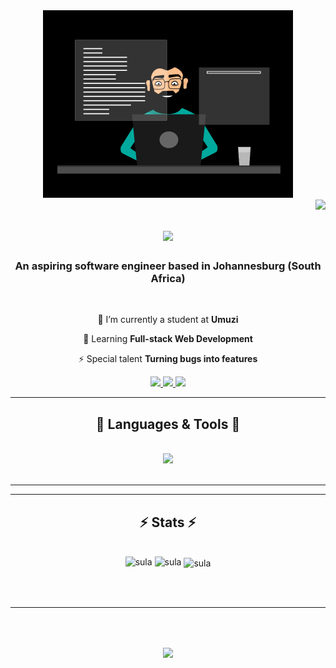 <div align="center">
    <img height=300 src="Images/Ul_DEV_ENIMATION.gif" atl="DEV Animation">
</div>

<img align="right" src="https://visitor-badge.laobi.icu/badge?page_id=thedirectorza.thedirectorza" />

<h1 align="center">
    <img src="https://readme-typing-svg.herokuapp.com/?font=Righteous&size=35&center=true&vCenter=true&width=500&height=70&duration=4000&lines=Hi+There!+👋;+I'm+David+Motsoeneng!;" />
</h1>

<h3 align="center">An aspiring software engineer based in Johannesburg (South Africa) </h3>

<br/>

<div align="center">
 
 🔭 I’m currently a student at **Umuzi**
 
 🌱 Learning **Full-stack Web Development**

⚡ Special talent **Turning bugs into features**

 </div>
 
<div align="center"> 
  <a href="mailto:davidmotsoeneng2001@gmail.com">
    <img src="https://img.shields.io/badge/Gmail-333333?style=for-the-badge&logo=gmail&logoColor=red" />
  </a>
  <a href="https://www.linkedin.com/in/david-motsoeneng-809516175/" target="_blank">
    <img src="https://img.shields.io/badge/LinkedIn-0077B5?style=for-the-badge&logo=linkedin&logoColor=white" target="_blank" />
  </a>
  <a href="https://github.com/TheDirectorZA?tab=repositories" target="_blank">
     <img src="https://img.shields.io/badge/Portfolio-FF5722?style=for-the-badge&logo=todoist&logoColor=white" target="_blank" /> <!-- sqlite, safari, google-chrome are other good icon options -->
  </a>
</div>

 <hr/>
 
<h2 align="center">💫 Languages & Tools 💫</h2>
<br/>
<div align="center">
    <img src="https://skillicons.dev/icons?i=javascript,python,html,css,java,github,git,vscode" />
</div>

<br/>
<hr/>

<!-- <div align="center">
  <h3>The only 🐍 I enjoy feeding</h3>
  <br>
  <img alt="snake eating my contributions" src="https://raw.githubusercontent.com/thedirectorza/thedirectorza/output/github-contribution-grid-snake.svg" />
  
  <br/><br/><br/>
</div> -->

<hr/>

<h2 align="center">⚡ Stats ⚡</h2>
<br>

<div align=center>
   <img width=390 src="https://github-readme-stats.vercel.app/api?username=thedirectorza&show_icons=true&locale=en&theme=tokyonight" alt="sula" />

   <img width=390 src="https://github-readme-streak-stats.herokuapp.com/?user=thedirectorza&&theme=tokyonight" alt="sula" />

   <img width=325 align="center" src="https://github-readme-stats.vercel.app/api/top-langs?username=thedirectorza&show_icons=true&locale=en&layout=compact&theme=tokyonight" alt="sula"/>
</div>
   
<br/><br/>

<hr/>

<br/>

<h2 align="center">
    <img src="https://readme-typing-svg.herokuapp.com/?font=Righteous&size=27&center=true&vCenter=true&width=500&height=70&duration=4000&lines=Thank+you+for+visiting+🤜;+Hit+me+up+on+Linkedin!;" />
</h2>

<br/>
